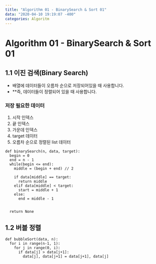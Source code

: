 ```yaml
---
title: "Algorithm 01 - BinarySearch & Sort 01"
data: "2020-04-10 19:19:07 -400"
categories: Algoritm
---
```

# Algorithm 01 - BinarySearch & Sort 01
## 1.1 이진 검색(Binary Search)
- 배열에 데이터들이 오름차 순으로 저장되어있을 때 사용합니다.
- **즉, 데이터들이 정렬되어 있을 때 사용합니다.

### 저장 필요한 데이터
1. 시작 인덱스
2. 끝 인덱스
3. 가운데 인덱스
4. target 데이터
5. 오름차 순으로 정렬된 list 데이터 

```
def binarySearch(n, data, target):
  begin = 0
  end = n - 1
  while(begin <= end):
    middle = (begin + end) // 2
    
    if data[middle] == target:
      return middle
    elif data[middle] < target:
      start = middle + 1
    else:
      end = middle - 1
    
    
  return None
```

## 1.2 버블 정렬
```
def bubbleSort(data, n):
  for i in range(n-1, 1):
    for j in range(0, i):
      if data[j] > data[j+1]:
        data[j], data[j+1] = data[j+1], data[j]
```
